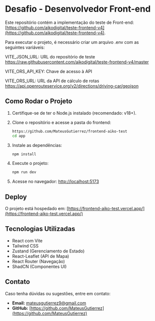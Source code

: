 # Desafio - Desenvolvedor Front-end

Este repositório contém a implementação do teste de Front-end: [https://github.com/aikodigital/teste-frontend-v4](https://github.com/aikodigital/teste-frontend-v4).

Para executar o projeto, é necessário criar um arquivo .env com as seguintes variáveis:

VITE_JSON_URL: URL do repositório de teste
https://raw.githubusercontent.com/aikodigital/teste-frontend-v4/master

VITE_ORS_API_KEY: Chave de acesso à API

VITE_ORS_URL: URL da API de cálculo de rotas
https://api.openrouteservice.org/v2/directions/driving-car/geojson

## Como Rodar o Projeto

1. Certifique-se de ter o Node.js instalado (recomendado: v18+).

2. Clone o repositório e acesse a pasta do frontend:
   ```sh
   https://github.com/MateusGutierrez/frontend-aiko-test
   cd app
   ```
3. Instale as dependências:
   ```sh
   npm install
   ```
4. Execute o projeto:
   ```sh
   npm run dev
   ```
5. Acesse no navegador: [http://localhost:5173](http://localhost:5173)

## Deploy

O projeto está hospedado em: [https://frontend-aiko-test.vercel.app/](https://frontend-aiko-test.vercel.app/)

## Tecnologias Utilizadas
- React com Vite
- Tailwind CSS
- Zustand (Gerenciamento de Estado)
- React-Leaflet (API de Mapa)
- React Router (Navegação)
- ShadCN (Componentes UI)

## Contato
Caso tenha dúvidas ou sugestões, entre em contato:

- **Email:** mateusgutierrez9@gmail.com
- **GitHub:** [https://github.com/MateusGutierrez](https://github.com/MateusGutierrez)

